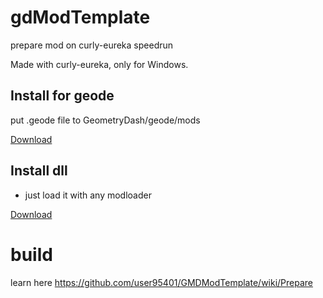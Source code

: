 # gdModTemplate
prepare mod on curly-eureka speedrun

Made with curly-eureka, only for Windows.

## Install for geode
put .geode file to GeometryDash/geode/mods

[Download](geode/release/user95401.mod.geode)

## Install dll
- just load it with any modloader

[Download](mod.dll)

# build
learn here https://github.com/user95401/GMDModTemplate/wiki/Prepare
